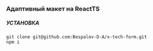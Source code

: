 ### Адаптивный макет на ReactTS ###  
  
##### УСТАНОВКА #####  
  
```git clone git@github.com:Bespalov-D-A/x-tech-form.git```  
```npm i```
